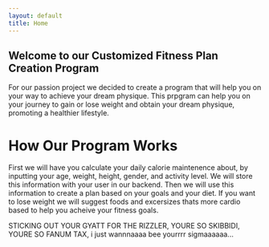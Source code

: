```yaml
---
layout: default
title: Home
---
```



## Welcome to our Customized Fitness Plan Creation Program

For our passion project we decided to create a program that will help you on your way to achieve your dream physique. This prpgram can help you on your journey to gain or lose weight and obtain your dream physique, promoting a healthier lifestyle. 

# How Our Program Works

First we will have you calculate your daily calorie maintenence about, by inputting your age, weight, height, gender, and activity level. We will store this information with your user in our backend. Then we will use this information to create a plan based on your goals and your diet. If you want to lose weight we will suggest foods and excersizes thats more cardio based to help you acheive your fitness goals.



STICKING OUT YOUR GYATT FOR THE RIZZLER, YOURE SO SKIBBIDI, YOURE SO FANUM TAX, i just wannnaaaa bee yourrrr sigmaaaaaa...